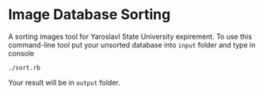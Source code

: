 Image Database Sorting
======================

A sorting images tool for Yaroslavl State University expirement. To use this command-line tool put your unsorted database into `input` folder and type in console

```
./sort.rb
```

Your result will be in `output` folder.
